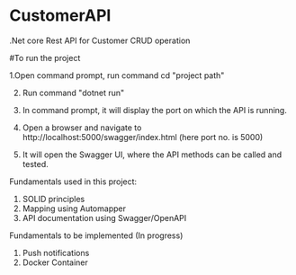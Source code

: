 # CustomerAPI
.Net core Rest API for Customer CRUD operation

#To run the project

1.Open command prompt, run command
  cd "project path"
  
2. Run command
  "dotnet run"
  
3. In command prompt, it will display the port on which the API is running.
4. Open a browser and navigate to http://localhost:5000/swagger/index.html
  (here port no. is 5000)
5. It will open the Swagger UI, where the API methods can be called and tested.

Fundamentals used in this project:
1. SOLID principles
2. Mapping using Automapper
3. API documentation using Swagger/OpenAPI 

Fundamentals to be implemented (In progress)
1. Push notifications
2. Docker Container



